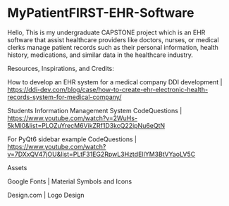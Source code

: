 # MyPatientFIRST-EHR-Software

Hello, This is my undergraduate CAPSTONE project which is an EHR software that assist healthcare providers like doctors, nurses, or medical clerks manage patient records such as their personal information, health history, medications, and similar data in the healthcare industry.

Resources, Inspirations, and Credits:

How to develop an EHR system for a medical company
DDI development | https://ddi-dev.com/blog/case/how-to-create-ehr-electronic-health-records-system-for-medical-company/

Students Information Management System
CodeQuestions | https://www.youtube.com/watch?v=2WuHs-5kMl0&list=PLOZuYrecM6VikZRf1D3kcQ22ipNu6eQtN

For PyQt6 sidebar example
CodeQuestions | https://www.youtube.com/watch?v=7DXxQV47jOU&list=PLtF31EG2RpwL3HztdElIYM3BtVYaoLV5C

Assets

Google Fonts | Material Symbols and Icons

Design.com | Logo Design
